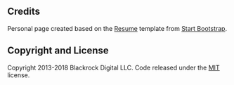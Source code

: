 ## Credits

Personal page created based on the [Resume](https://startbootstrap.com/template-overviews/resume/) template from [Start Bootstrap](https://startbootstrap.com).

## Copyright and License

Copyright 2013-2018 Blackrock Digital LLC. Code released under the [MIT](https://github.com/BlackrockDigital/startbootstrap-resume/blob/gh-pages/LICENSE) license.
